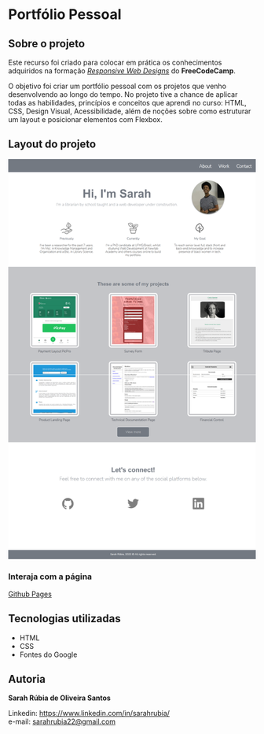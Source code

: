 # Portfólio Pessoal

## Sobre o projeto

Este recurso foi criado para colocar em prática os conhecimentos adquiridos na formação [*Responsive Web Designs*](https://www.freecodecamp.org/learn/responsive-web-design/) do **FreeCodeCamp**.

O objetivo foi criar um portfólio pessoal com os projetos que venho desenvolvendo ao longo do tempo. No projeto tive a chance de aplicar todas as habilidades, princípios e conceitos que aprendi no curso: HTML, CSS, Design Visual, Acessibilidade, além de noções sobre como estruturar um layout e posicionar elementos com Flexbox.

## Layout do projeto

![Portfólio Pessoal](https://github.com/sarahrubia/personal-portfolio/blob/main/assets/imgs/projects-layout/layout-porfolio.png)

### Interaja com a página

[Github Pages](https://sarahrubia.github.io/personal-portfolio/)

## Tecnologias utilizadas

- HTML
- CSS
- Fontes do Google

## Autoria

**Sarah Rúbia de Oliveira Santos**

Linkedin: https://www.linkedin.com/in/sarahrubia/ <br>
e-mail: sarahrubia22@gmail.com
